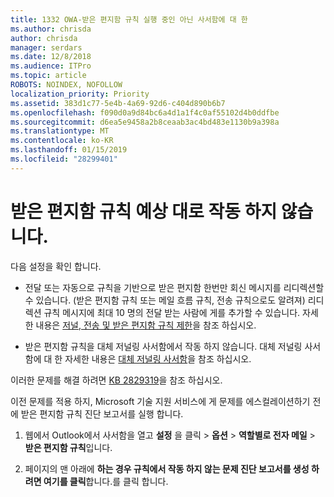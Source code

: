 ```yaml
---
title: 1332 OWA-받은 편지함 규칙 실행 중인 아닌 사서함에 대 한
ms.author: chrisda
author: chrisda
manager: serdars
ms.date: 12/8/2018
ms.audience: ITPro
ms.topic: article
ROBOTS: NOINDEX, NOFOLLOW
localization_priority: Priority
ms.assetid: 383d1c77-5e4b-4a69-92d6-c404d890b6b7
ms.openlocfilehash: f090d0a9d84bc6a4d1a1f4c0af55102d4b0ddfbe
ms.sourcegitcommit: d6ea5e9458a2b8ceaab3ac4bd483e1130b9a398a
ms.translationtype: MT
ms.contentlocale: ko-KR
ms.lasthandoff: 01/15/2019
ms.locfileid: "28299401"
---
```

# <a name="an-inbox-rule-doesnt-work-as-expected"></a>받은 편지함 규칙 예상 대로 작동 하지 않습니다.

다음 설정을 확인 합니다.
  
- 전달 또는 자동으로 규칙을 기반으로 받은 편지함 한번만 회신 메시지를 리디렉션할 수 있습니다. (받은 편지함 규칙 또는 메일 흐름 규칙, 전송 규칙으로도 알려져) 리디렉션 규칙 메시지에 최대 10 명의 전달 받는 사람에 게를 추가할 수 있습니다. 자세한 내용은 [저널, 전송 및 받은 편지함 규칙 제한](https://docs.microsoft.com/office365/servicedescriptions/exchange-online-service-description/exchange-online-limits)을 참조 하십시오.
    
- 받은 편지함 규칙을 대체 저널링 사서함에서 작동 하지 않습니다. 대체 저널링 사서함에 대 한 자세한 내용은 [대체 저널링 사서함](https://docs.microsoft.com/Exchange/security-and-compliance/journaling/journaling#alternate-journaling-mailbox)을 참조 하십시오.
    
이러한 문제를 해결 하려면 [KB 2829319](https://support.microsoft.com/kb/2829319)을 참조 하십시오.
  
이전 문제를 적용 하지, Microsoft 기술 지원 서비스에 게 문제를 에스컬레이션하기 전에 받은 편지함 규칙 진단 보고서를 실행 합니다.
  
1. 웹에서 Outlook에서 사서함을 열고 **설정** 을 클릭 \> **옵션** \> **역할별로 전자 메일** \> **받은 편지함 규칙**입니다.
    
2. 페이지의 맨 아래에 **하는 경우 규칙에서 작동 하지 않는 문제 진단 보고서를 생성 하려면 여기를 클릭**합니다.를 클릭 합니다.
    


